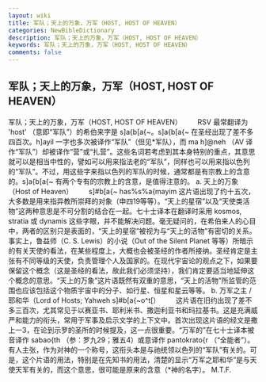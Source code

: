 ```yaml
---
layout: wiki
title: 军队；天上的万象，万军（HOST, HOST OF HEAVEN）
categories: NewBibleDictionary
description: 军队；天上的万象，万军（HOST, HOST OF HEAVEN）
keywords: 军队；天上的万象，万军（HOST, HOST OF HEAVEN）
comments: false
---
```


## 军队；天上的万象，万军（HOST, HOST OF HEAVEN）



军队；天上的万象，万军（HOST, HOST OF HEAVEN）
　　RSV 最常翻译为 'host' （意即“军队”）的希伯来字是 s]a{b[a{~。s]a{b[a{~ 在圣经出现了差不多四百次。h]ayil 一字也多次被译作“军队”（但见*军队），而 ma h]@neh （AV 译作“军队”）却被译作“营”或“扎营”。这些名词若考虑到其本身特别的重点，其意思就可以是相当中性的，譬如可以用来指法老的“军队”，同样也可以用来指以色列的“军队”。不过，用这些字来指以色列的军队的时候，通常都是有宗教上的含意的。s]a{b[a{~ 有两个专有的宗教上的含意，是值得注意的。
a. 天上的万象（Host of Heaven）
　　s]#b[a{~ has%s%a{mayim 这片语出现了约十五次，大多数是用来指异教所崇拜的对象（申四19等等）。“天上的星宿”以及“天使类活物”这两种意思是不可分割的结合在一起。七十士译本在翻译时采用 kosmos, stratia 或 dynamis 这些字眼，并不能解决问题。毫无疑问的，在希伯来人的心目中，两者的区别只是表面的，“天上的星宿”被视为与“天上的活物”有密切的关系。事实上，鲁益师（C. S. Lewis）的小说（Out of the Silent Planet 等等）所暗示的有关天使的看法，在某些程度上，大概也会被圣经的作者所接纳。圣经肯定是主张有不同等级的天使，负责管理个人及国家的。在现代宇宙论的观点之下，如果要保留这个概念（这是圣经的看法，故此我们必须坚持），我们肯定要适当地延伸这个概念的意思。“天上的万象”这片语既然有双重的意思，“天上的活物”所监管的范围也应该包括这个物质宇宙中的分子、如行星、恒星和星云等等。
b. 万军之主 /耶和华（Lord of
Hosts; Yahweh s]#b[a{~o^t[）
　　这片语在旧约出现了差不多三百次，尤其常见于以赛亚书、耶利米书、撒迦利亚书和玛拉基书。这是充满威严和能力的衔头，常用于军事及启示文学的上下文中。首次出现这片语的经文是撒上一3，在论到示罗的圣所的时候提及，这一点很重要。“万军的”在七十士译本被音译作 sabao{th （参：罗九29；雅五4）或意译作 pantokrato{r （“全能者”）。有人主张，作为对神的一个称号，这衔头本是与祂统领以色列的“军队”有关的。可是，这个片语的用法，特别是在先知书的用法，清楚的显示“万军之耶和华”是与天使天军有关的，而这个意思，很可能是原来的含意（*神的名字）。
M.T.F.




